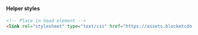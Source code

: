 #### Helper styles
``` html
<!-- Place in head element -->
<link rel="stylesheet" type="text/css" href="https://assets.blocketcdn.se/mdc/%__LIB_VERSION__%/helpers.css" />
```